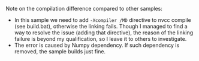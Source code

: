 Note on the compilation difference compared to other samples:

- In this sample we need to add `-Xcompiler /MD` directive to nvcc compile (see build.bat), otherwise the linking fails.
Though I managed  to find a way to resolve the issue (adding that directive), the reason of the linking failure is beyond
my qualification, so I leave it to others to investigate.
- The error is caused by Numpy dependency. If such dependency is removed, the sample builds just fine.